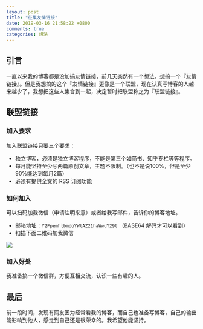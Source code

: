 ```yaml
---
layout: post
title: "征集友情链接"
date: 2019-03-16 21:58:22 +0800
comments: true
categories: 想法
---
```


## 引言

一直以来我的博客都是没加搞友情链接，前几天突然有一个想法。想搞一个『友情链接』。但是我想搞的这个『友情链接』更像是一个联盟，现在认真写博客的人越来越少了，我想把这些人集合到一起，决定暂时把联盟称之为『联盟链接』。

<!--more-->

## 联盟链接

### 加入要求

加入联盟链接只要三个要求：

- 独立博客，必须是独立博客程序，不能是第三个如简书、知乎专栏等等程序。
- 每月能坚持至少写两篇原创文章，主题不限制。（也不是说100%，但是至少90%能达到每月2篇）
- 必须有提供全文的 RSS 订阅功能

### 如何加入

可以扫码加我微信（申请注明来意）或者给我写邮件，告诉你的博客地址。

- 邮箱地址：`Y2FpemhlbmdoYWlAZ21haWwuY29t` （BASE64 解码才可以看到）
- 扫描下面二维码加我微信

![](https://ws1.sinaimg.cn/mw690/4cc5f9b3ly1g14kz49uojj20to0ts14v.jpg)

### 加入好处

我准备搞一个微信群，方便互相交流，认识一些有趣的人。

## 最后

前一段时间，发现有网友因为经常看我的博客，而自己也准备写博客，自己的输出能影响到他人，感觉到自己还是很荣幸的。我希望他能坚持。

